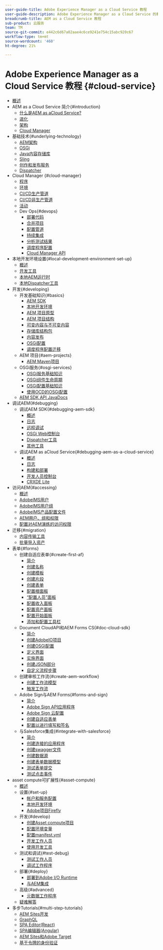 ```yaml
---
user-guide-title: Adobe Experience Manager as a Cloud Service 教程
user-guide-description: Adobe Experience Manager as a Cloud Service 的教程集合。
breadcrumb-title: AEM as a Cloud Service 教程
sub-product: 云服务
team: TM
source-git-commit: e442c6d67a02aae4c6ce9241e754c15abc920c67
workflow-type: tm+mt
source-wordcount: '460'
ht-degree: 21%

---
```



# Adobe Experience Manager as a Cloud Service 教程 {#cloud-service}

+ [概述](./overview.md)
+ AEM as a Cloud Service 简介{#introduction}
   + [什么是AEM as aCloud Service?](./introduction/what-is-aem-as-a-cloud-service.md)
   + [进化](./introduction/evolution.md)
   + [架构](./introduction/architecture.md)
   + [Cloud Manager](./introduction/cloud-manager.md)
+ 基础技术{#underlying-technology}
   + [AEM架构](./underlying-technology/introduction-architecture.md)
   + [OSGi](./underlying-technology/introduction-osgi.md)
   + [Java内容存储库](./underlying-technology/introduction-jcr.md)
   + [Sling](./underlying-technology/introduction-sling.md)
   + [创作和发布服务](./underlying-technology/introduction-author-publish.md)
   + [Dispatcher](./underlying-technology/introduction-dispatcher.md)
+ Cloud Manager {#cloud-manager}
   + [程序](./cloud-manager/programs.md)
   + [环境](./cloud-manager/environments.md)
   + [CI/CD生产管道](./cloud-manager/cicd-production-pipeline.md)
   + [CI/CD非生产管道](./cloud-manager/cicd-non-production-pipeline.md)
   + [活动](./cloud-manager/activity.md)
   + Dev Ops{#devops}
      + [部署代码](./cloud-manager/devops/deploy-code.md)
      + [合并项目](./cloud-manager/devops/merge-projects.md)
      + [配置管道](./cloud-manager/devops/configure-pipelines.md)
      + [持续集成](./cloud-manager/devops/continuous-integration.md)
      + [分析测试结果](./cloud-manager/devops/analyze-test-results.md)
      + [调度程序配置](./cloud-manager/devops/dispatcher-configurations.md)
      + [Cloud Manager API](./cloud-manager/devops/cloud-manager-apis.md)
+ 本地开发环境设置{#local-development-environment-set-up}
   + [概述](./local-development-environment/overview.md)
   + [开发工具](./local-development-environment/development-tools.md)
   + [本地AEM运行时](./local-development-environment/aem-runtime.md)
   + [本地Dispatcher工具](./local-development-environment/dispatcher-tools.md)
+ 开发{#developing}
   + 开发基础知识{#basics}
      + [AEM SDK](./developing/basics/aem-sdk.md)
      + [本地开发环境](./developing/basics/local-development-environment.md)
      + [AEM 项目原型](./developing/basics/aem-project-archetype.md)
      + [AEM 项目结构](./developing/basics/project-structure.md)
      + [可变内容与不可变内容](./developing/basics/mutable-immutable.md)
      + [存储库结构包](./developing/basics/repository-structure-package.md)
      + [内容发布](./developing/basics/content-publishing.md)
      + [OSGi配置](./developing/basics/osgi-configurations.md)
      + [调度程序配置迁移](./developing/basics/dispatcher-configuration.md)
   + AEM 项目{#aem-projects}
      + [AEM Maven项目](./developing/projects/maven-project-structure.md)
   + OSGi服务{#osgi-services}
      + [OSGi服务基础知识](./developing/osgi-services/basics.md)
      + [OSGi组件生命周期](./developing/osgi-services/lifecycle.md)
      + [OSGi配置基础知识](./developing/osgi-services/configurations.md)
      + [使用OCD的OSGi配置](./developing/osgi-services/configurations-ocd.md)
   + [AEM SDK API JavaDocs](https://javadoc.io/doc/com.adobe.aem/aem-sdk-api/latest/index.html)
+ 调试AEM{#debugging}
   + 调试AEM SDK{#debugging-aem-sdk}
      + [概述](./debugging/aem-sdk-local-quickstart/overview.md)
      + [日志](./debugging/aem-sdk-local-quickstart/logs.md)
      + [远程调试](./debugging/aem-sdk-local-quickstart/remote-debugging.md)
      + [OSGi Web控制台](./debugging/aem-sdk-local-quickstart/osgi-web-consoles.md)
      + [Dispatcher工具](./debugging/aem-sdk-local-quickstart/dispatcher-tools.md)
      + [其他工具](./debugging/aem-sdk-local-quickstart/other-tools.md)
   + 调试AEM as aCloud Service{#debugging-aem-as-a-cloud-service}
      + [概述](./debugging/cloud-service/overview.md)
      + [日志](./debugging/cloud-service/logs.md)
      + [构建和部署](./debugging/cloud-service/build-and-deployment.md)
      + [开发人员控制台](./debugging/cloud-service/developer-console.md)
      + [CRXDE Lite](./debugging/cloud-service/crxde-lite.md)
+ 访问AEM{#accessing}
   + [概述](./accessing/overview.md)
   + [AdobeIMS用户](./accessing/adobe-ims-users.md)
   + [AdobeIMS用户组](./accessing/adobe-ims-user-groups.md)
   + [AdobeIMS产品配置文件](./accessing/adobe-ims-product-profiles.md)
   + [AEM用户、组和权限](./accessing/aem-users-groups-and-permissions.md)
   + [配置对AEM演练的访问权限](./accessing/walk-through.md)
+ 迁移{#migration}
   + [内容传输工具](./migration/content-transfer-tool.md)
   + [批量导入资产](./migration/bulk-import.md)
+ 表单{#forms}
   + 创建自适应表单{#create-first-af}
      + [简介](./forms/create-first-af/introduction.md)
      + [创建名称](./forms/create-first-af/create-theme.md)
      + [创建模板](./forms/create-first-af/create-template.md)
      + [创建片段](./forms/create-first-af/create-fragments.md)
      + [创建表单](./forms/create-first-af/create-af.md)
      + [配置根面板](./forms/create-first-af/configure-root-panel.md)
      + [“配置人员”面板](./forms/create-first-af/configure-people-panel.md)
      + [配置收入面板](./forms/create-first-af/configure-income-panel.md)
      + [配置资产面板](./forms/create-first-af/configure-assets-panel.md)
      + [配置开始面板](./forms/create-first-af/configure-start-panel.md)
      + [添加和配置工具栏](./forms/create-first-af/add-configure-toolbar.md)
   + Document CloudAPI和AEM Forms CS{#doc-cloud-sdk}
      + [简介](./forms/doc-cloud-sdk/introduction.md)
      + [创建AdobeIO项目](./forms/doc-cloud-sdk/create-document-cloud-credentials.md)
      + [创建OSGI配置](./forms/doc-cloud-sdk/create-doc-cloud-configuration.md)
      + [定义界面](./forms/doc-cloud-sdk/create-interface.md)
      + [实施界面](./forms/doc-cloud-sdk/implement-interface.md)
      + [创建JSON部分](./forms/doc-cloud-sdk/get-content-analyzer.md)
      + [自定义流程步骤](./forms/doc-cloud-sdk/custom-process-step.md)
   + 创建审核工作流{#create-aem-workflow}
      + [创建工作流模型](./forms/create-aem-workflow/create-workflow.md)
      + [触发工作流](./forms/create-aem-workflow/configure-af.md)
   + Adobe Sign与AEM Forms{#forms-and-sign}
      + [简介](./forms/forms-and-sign/introduction.md)
      + [Adobe Sign API应用程序](./forms/forms-and-sign/create-sign-api-application.md)
      + [Adobe Sign 云配置](./forms/forms-and-sign/create-adobe-sign-cloud-configuration.md)
      + [创建自适应表单](./forms/forms-and-sign/create-adaptive-form.md)
      + [配置以进行填写和签名](./forms/forms-and-sign/configure-form-fill-and-sign.md)
   + 与Salesforce集成{#integrate-with-salesforce}
      + [简介](./forms/integrate-with-salesforce/introduction.md)
      + [创建连接的应用程序](./forms/integrate-with-salesforce/create-connected-app.md)
      + [创建swagger文件](./forms/integrate-with-salesforce/describe-rest-api.md)
      + [创建数据源](./forms/integrate-with-salesforce/create-data-source.md)
      + [创建表单数据模型](./forms/integrate-with-salesforce/create-form-data-model.md)
      + [测试表单提交](./forms/integrate-with-salesforce/create-lead-submitting-form.md)
      + [测试点击事件](./forms/integrate-with-salesforce/create-lead-click-event.md)
+ asset compute可扩展性{#asset-compute}
   + [概述](./asset-compute/overview.md)
   + 设置{#set-up}
      + [帐户和服务配置](./asset-compute/set-up/accounts-and-services.md)
      + [本地开发环境](./asset-compute/set-up/development-environment.md)
      + [Adobe项目Firefly](./asset-compute/set-up/firefly.md)
   + 开发{#develop}
      + [创建Asset compute项目](./asset-compute/develop/project.md)
      + [配置环境变量](./asset-compute/develop/environment-variables.md)
      + [配置manifest.yml](./asset-compute/develop/manifest.md)
      + [开发工作人员](./asset-compute/develop/worker.md)
      + [使用开发工具](./asset-compute/develop/development-tool.md)
   + 测试和调试{#test-debug}
      + [测试工作人员](./asset-compute/test-debug/test.md)
      + [调试工作程序](./asset-compute/test-debug/debug.md)
   + 部署{#deploy}
      + [部署到Adobe I/O Runtime](./asset-compute/deploy/runtime.md)
      + [与AEM集成](./asset-compute/deploy/processing-profiles.md)
   + 高级{#advanced}
      + [元数据工作程序](./asset-compute/advanced/metadata.md)
   + [疑难解答](./asset-compute/troubleshooting.md)
+ 多步Tutorials{#multi-step-tutorials}
   + [AEM Sites开发](https://experienceleague.adobe.com/docs/experience-manager-learn/getting-started-wknd-tutorial-develop/overview.html)
   + [GraphQL](https://experienceleague.adobe.com/docs/experience-manager-learn/getting-started-with-aem-headless/graphql/overview.html)
   + [SPA Editor(React)](https://experienceleague.adobe.com/docs/experience-manager-learn/spa-react-tutorial/overview.html)
   + [SPA编辑器(Angular)](https://experienceleague.adobe.com/docs/experience-manager-learn/spa-angular-tutorial/overview.html)
   + [AEM Sites和Adobe Target](https://experienceleague.adobe.com/docs/experience-manager-learn/aem-target-tutorial/overview.html)
   + [基于令牌的身份验证](https://experienceleague.adobe.com/docs/experience-manager-learn/getting-started-with-aem-headless/authentication/overview.html)
